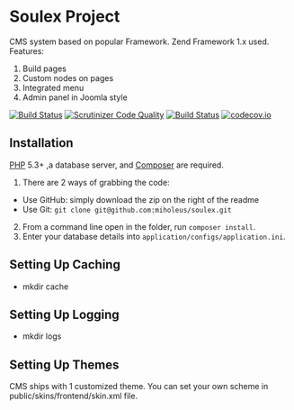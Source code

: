 Soulex Project
==============

CMS system based on popular Framework. Zend Framework 1.x used.
Features:
1. Build pages
2. Custom nodes on pages
3. Integrated menu
4. Admin panel in Joomla style


[![Build Status](https://travis-ci.org/miholeus/soulex.svg?branch=master)](https://travis-ci.org/miholeus/soulex)
[![Scrutinizer Code Quality](https://scrutinizer-ci.com/g/miholeus/soulex/badges/quality-score.png?b=master)](https://scrutinizer-ci.com/g/miholeus/soulex/?branch=master)
[![Build Status](https://scrutinizer-ci.com/g/miholeus/soulex/badges/build.png?b=master)](https://scrutinizer-ci.com/g/miholeus/soulex/build-status/master)
[![codecov.io](https://codecov.io/github/miholeus/soulex/coverage.svg?branch=master)](https://codecov.io/github/miholeus/soulex?branch=master)

## Installation

[PHP](https://php.net) 5.3+ ,a database server, and [Composer](https://getcomposer.org) are required.

1. There are 2 ways of grabbing the code:
  * Use GitHub: simply download the zip on the right of the readme
  * Use Git: `git clone git@github.com:miholeus/soulex.git`
2. From a command line open in the folder, run `composer install`.
3. Enter your database details into `application/configs/application.ini`.

## Setting Up Caching

- mkdir cache

## Setting Up Logging

- mkdir logs

## Setting Up Themes

CMS ships with 1 customized theme. You can set your own scheme in public/skins/frontend/skin.xml file.
